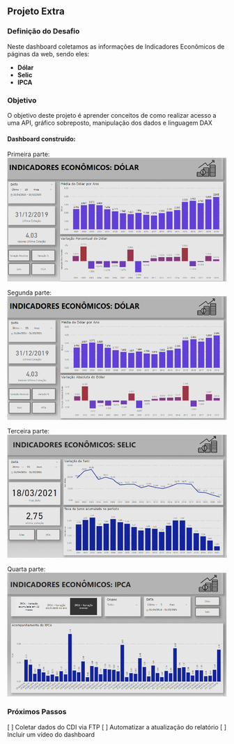 ## Projeto Extra

###  Definição do Desafio

Neste dashboard coletamos as informações de Indicadores Econômicos de páginas da web, sendo eles:

- **Dólar**
- **Selic**
- **IPCA**

### Objetivo

O objetivo deste projeto é aprender conceitos de como realizar acesso a uma API, gráfico sobreposto, manipulação dos dados e linguagem DAX

#### Dashboard construído:

Primeira parte:
![Dashboard](https://github.com/brunalimap/Power_BI_DSA_2.0/blob/main/Projetos_extras/img/img01.png "Dashboard")

Segunda parte:
![Dashboard](https://github.com/brunalimap/Power_BI_DSA_2.0/blob/main/Projetos_extras/img/img02.png "Dashboard")

Terceira parte:
![Dashboard](https://github.com/brunalimap/Power_BI_DSA_2.0/blob/main/Projetos_extras/img/img03.png "Dashboard")

Quarta parte:
![Dashboard](https://github.com/brunalimap/Power_BI_DSA_2.0/blob/main/Projetos_extras/img/img04.png "Dashboard")





### Próximos Passos

[ ] Coletar dados do CDI via FTP
[ ] Automatizar a  atualização do relatório
[ ] Incluir um vídeo do dashboard
